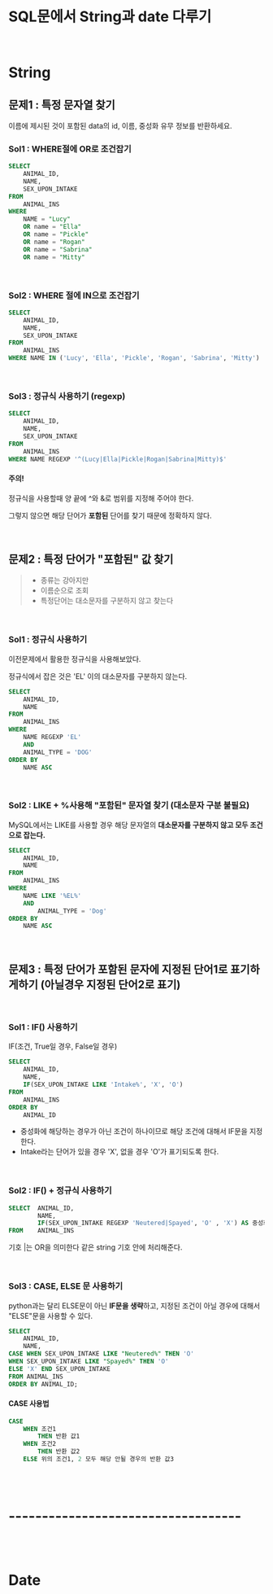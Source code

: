 # SQL문에서 String과 date 다루기
<br>

# String

## 문제1 : 특정 문자열 찾기
>
이름에 제시된 것이 포함된 data의 id, 이름, 중성화 유무 정보를 반환하세요.

### Sol1 : WHERE절에 OR로 조건잡기
```sql
SELECT
    ANIMAL_ID,
    NAME,
    SEX_UPON_INTAKE
FROM
    ANIMAL_INS
WHERE
    NAME = "Lucy"
    OR name = "Ella"
    OR name = "Pickle"
    OR name = "Rogan"
    OR name = "Sabrina"
    OR name = "Mitty"
```
<br>

### Sol2 : WHERE 절에 IN으로 조건잡기
```sql
SELECT
    ANIMAL_ID,
    NAME,
    SEX_UPON_INTAKE
FROM
    ANIMAL_INS
WHERE NAME IN ('Lucy', 'Ella', 'Pickle', 'Rogan', 'Sabrina', 'Mitty')
```
<br>

### Sol3 : 정규식 사용하기 (regexp)
```sql
SELECT
    ANIMAL_ID,
    NAME,
    SEX_UPON_INTAKE
FROM
    ANIMAL_INS
WHERE NAME REGEXP '^(Lucy|Ella|Pickle|Rogan|Sabrina|Mitty)$'
```
#### 주의!
정규식을 사용할때 양 끝에 ^와 &로 범위를 지정해 주어야 한다. <p>
그렇지 않으면 해당 단어가 **포함된** 단어를 찾기 때문에 정확하지 않다.

<br>

## 문제2 : 특정 단어가 "포함된" 값 찾기

>- 종류는 강아지만
>- 이름순으로 조회
>- 특정단어는 대소문자를 구분하지 않고 찾는다

<br>

### Sol1 : 정규식 사용하기
이전문제에서 활용한 정규식을 사용해보았다. <p>
정규식에서 잡은 것은 'EL' 이의 대소문자를 구분하지 않는다.
```sql
SELECT
    ANIMAL_ID,
    NAME
FROM
    ANIMAL_INS
WHERE
    NAME REGEXP 'EL'
    AND
    ANIMAL_TYPE = 'DOG'
ORDER BY
    NAME ASC
```

<br>

### Sol2 : LIKE + %사용해 "포함된" 문자열 찾기 (대소문자 구분 불필요)

MySQL에서는 LIKE를 사용할 경우 해당 문자열의 **대소문자를 구분하지 않고 모두 조건으로 잡는다.**
```sql
SELECT
    ANIMAL_ID,
    NAME
FROM
    ANIMAL_INS
WHERE
    NAME LIKE '%EL%'
    AND
        ANIMAL_TYPE = 'Dog'
ORDER BY
    NAME ASC
```

<br>

## 문제3 : 특정 단어가 포함된 문자에 지정된 단어1로 표기하게하기 (아닐경우 지정된 단어2로 표기)

<br>

### Sol1 : IF() 사용하기

IF(조건, True일 경우, False일 경우)

```sql
SELECT
    ANIMAL_ID,
    NAME,
    IF(SEX_UPON_INTAKE LIKE 'Intake%', 'X', 'O')
FROM
    ANIMAL_INS
ORDER BY
    ANIMAL_ID
```

- 중성화에 해당하는 경우가 아닌 조건이 하나이므로 해당 조건에 대해서 IF문을 지정한다.
- Intake라는 단어가 있을 경우 'X', 없을 경우 'O'가 표기되도록 한다.

<br>

### Sol2 : IF() + 정규식 사용하기
```sql
SELECT  ANIMAL_ID,
        NAME,
        IF(SEX_UPON_INTAKE REGEXP 'Neutered|Spayed', 'O' , 'X') AS 중성화
FROM    ANIMAL_INS
```
기호 |는 OR을 의미한다 같은 string 기호 안에 처리해준다.

<br>



### Sol3 : CASE, ELSE 문 사용하기
python과는 달리 ELSE문이 아닌 **IF문을 생략**하고, 지정된 조건이 아닐 경우에 대해서 "ELSE"문을 사용할 수 있다.

```sql
SELECT
    ANIMAL_ID,
    NAME,
CASE WHEN SEX_UPON_INTAKE LIKE "Neutered%" THEN 'O'
WHEN SEX_UPON_INTAKE LIKE "Spayed%" THEN 'O'
ELSE 'X' END SEX_UPON_INTAKE
FROM ANIMAL_INS
ORDER BY ANIMAL_ID;
```

#### CASE 사용법
```sql
CASE
    WHEN 조건1
        THEN 반환 값1
    WHEN 조건2
        THEN 반환 값2
    ELSE 위의 조건1, 2 모두 해당 안될 경우의 반환 값3
```

<br>
<br>

# -----------------------------------

<br>
<br>

# Date
